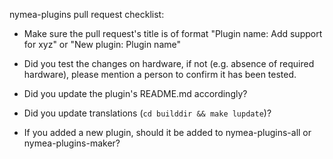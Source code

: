 nymea-plugins pull request checklist:

* Make sure the pull request's title is of format "Plugin name: Add support for xyz" or "New plugin: Plugin name"

* Did you test the changes on hardware, if not (e.g. absence of required hardware), please mention a person to confirm it has been tested.

* Did you update the plugin's README.md accordingly?

* Did you update translations (`cd builddir && make lupdate`)?

* If you added a new plugin, should it be added to nymea-plugins-all or nymea-plugins-maker?
